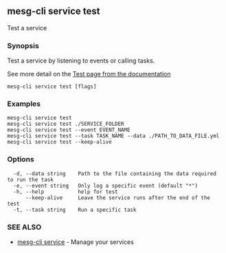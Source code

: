 ## mesg-cli service test

Test a service

### Synopsis

Test a service by listening to events or calling tasks.

See more detail on the [Test page from the documentation](https://docs.mesg.tech/service/test.html)

```
mesg-cli service test [flags]
```

### Examples

```
mesg-cli service test
mesg-cli service test ./SERVICE_FOLDER
mesg-cli service test --event EVENT_NAME
mesg-cli service test --task TASK_NAME --data ./PATH_TO_DATA_FILE.yml
mesg-cli service test --keep-alive
```

### Options

```
  -d, --data string    Path to the file containing the data required to run the task
  -e, --event string   Only log a specific event (default "*")
  -h, --help           help for test
      --keep-alive     Leave the service runs after the end of the test
  -t, --task string    Run a specific task
```

### SEE ALSO

* [mesg-cli service](mesg-cli_service.md)	 - Manage your services

